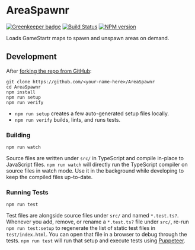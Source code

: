 <!-- {{Top}} -->
# AreaSpawnr
[![Greenkeeper badge](https://badges.greenkeeper.io/FullScreenShenanigans/AreaSpawnr.svg)](https://greenkeeper.io/)
[![Build Status](https://travis-ci.org/FullScreenShenanigans/AreaSpawnr.svg?branch=master)](https://travis-ci.org/FullScreenShenanigans/AreaSpawnr)
[![NPM version](https://badge.fury.io/js/areaspawnr.svg)](http://badge.fury.io/js/areaspawnr)

Loads GameStartr maps to spawn and unspawn areas on demand.
<!-- {{/Top}} -->

<!-- {{Development}} -->
## Development

After [forking the repo from GitHub](https://help.github.com/articles/fork-a-repo/):

```
git clone https://github.com/<your-name-here>/AreaSpawnr
cd AreaSpawnr
npm install
npm run setup
npm run verify
```

* `npm run setup` creates a few auto-generated setup files locally.
* `npm run verify` builds, lints, and runs tests.

### Building

```shell
npm run watch
```

Source files are written under `src/` in TypeScript and compile in-place to JavaScript files.
`npm run watch` will directly run the TypeScript compiler on source files in watch mode.
Use it in the background while developing to keep the compiled files up-to-date.

### Running Tests

```shell
npm run test
```

Test files are alongside source files under `src/` and named `*.test.ts?`.
Whenever you add, remove, or rename a `*.test.ts?` file under `src/`, re-run `npm run test:setup` to regenerate the list of static test files in `test/index.html`.
You can open that file in a browser to debug through the tests.
`npm run test` will run that setup and execute tests using [Puppeteer](https://github.com/GoogleChrome/puppeteer).
<!-- {{/Development}} -->
